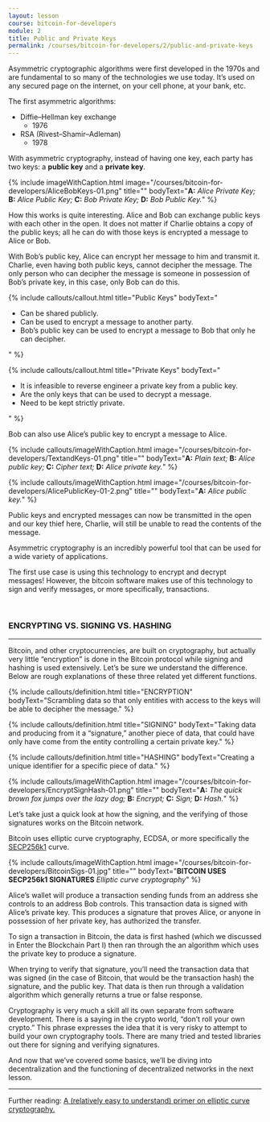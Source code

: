 ```yaml
---
layout: lesson
course: bitcoin-for-developers
module: 2
title: Public and Private Keys
permalink: /courses/bitcoin-for-developers/2/public-and-private-keys
---
```


<span>
<span class="openingParagraph">Asymmetric cryptographic algorithms were first developed in the 1970s and are fundamental to so many of the technologies we use today. It’s used on any secured page on the internet, on your cell phone, at your bank, etc.</span>

The first asymmetric algorithms:
<br>
<ul>
 	<li>Diffie–Hellman key exchange
<ul>
 	<li>1976</li>
</ul>
</li>
 	<li>RSA (Rivest–Shamir–Adleman)
<ul>
 	<li>1978</li>
</ul>
</li>
</ul>
With asymmetric cryptography, instead of having one key, each party has two keys: a <strong>public key</strong> and a <strong>private key</strong>.

{% include imageWithCaption.html
	image="/courses/bitcoin-for-developers/AliceBobKeys-01.png"
	title=""
	bodyText="<b>A:</b> <i>Alice Private Key;</i> <b>B:</b> <i>Alice Public Key;</i> <b>C:</b> <i>Bob Private Key;</i> <b>D:</b> <i>Bob Public Key.</i>"
%}


How this works is quite interesting. Alice and Bob can exchange public keys with each other in the open. It does not matter if Charlie obtains a copy of the public keys; all he can do with those keys is encrypted a message to Alice or Bob.

With Bob’s public key, Alice can encrypt her message to him and transmit it. Charlie, even having both public keys, cannot decipher the message. The only person who can decipher the message is someone in possession of Bob’s private key, in this case, only Bob can do this.

{% include callouts/callout.html
	title="Public Keys"
	bodyText="<ul><li>Can be shared publicly.</li><li>Can be used to encrypt a message to another party.</li><li>Bob’s public key can be used to encrypt a message to Bob that only he can decipher.</li></ul>"
%}
<br>

{% include callouts/callout.html
	title="Private Keys"
	bodyText="<ul>
		<li>It is infeasible to reverse engineer a private key from a public key.</li>
		<li>Are the only keys that can be used to decrypt a message.</li>
		<li>Need to be kept strictly private.</li>
	</ul>"
%}

Bob can also use Alice’s public key to encrypt a message to Alice.


{% include callouts/imageWithCaption.html
	image="/courses/bitcoin-for-developers/TextandKeys-01.png"
	title=""
	bodyText="<b>A:</b> <i>Plain text;</i> <b>B:</b> <i>Alice public key;</i> <b>C:</b> <i>Cipher text;</i> <b>D:</b> <i>Alice private key.</i>"
%}

{% include callouts/imageWithCaption.html
	image="/courses/bitcoin-for-developers/AlicePublicKey-01-2.png"
	title=""
	bodyText="<b>A:</b> <i>Alice public key.</i>"
%}

Public keys and encrypted messages can now be transmitted in the open and our key thief here, Charlie, will still be unable to read the contents of the message.

Asymmetric cryptography is an incredibly powerful tool that can be used for a wide variety of applications.

The first use case is using this technology to encrypt and decrypt messages! However, the bitcoin software makes use of this technology to sign and verify messages, or more specifically, transactions.

&nbsp;
<h3>ENCRYPTING VS. SIGNING VS. HASHING</h3>

<hr />

Bitcoin, and other cryptocurrencies, are built on cryptography, but actually very little “encryption” is done in the Bitcoin protocol while signing and hashing is used extensively. Let’s be sure we understand the difference. Below are rough explanations of these three related yet different functions.

{% include callouts/definition.html
	title="ENCRYPTION"
	bodyText="Scrambling data so that only entities with access to the keys will be able to decipher the message."
%}

{% include callouts/definition.html
	title="SIGNING"
	bodyText="Taking data and producing from it a “signature,” another piece of data, that could have only have come from the entity controlling a certain private key."
%}

{% include callouts/definition.html
	title="HASHING"
	bodyText="Creating a unique identifier for a specific piece of data."
%}


{% include callouts/imageWithCaption.html
	image="/courses/bitcoin-for-developers/EncryptSignHash-01.png"
	title=""
	bodyText="<b>A:</b> <i>The quick brown fox jumps over the lazy dog;</i> <b>B:</b> <i>Encrypt;</i> <b>C:</b> <i>Sign;</i> <b>D:</b> <i>Hash.</i>"
%}

Let’s take just a quick look at how the signing, and the verifying of those signatures works on the Bitcoin network.

Bitcoin uses elliptic curve cryptography, ECDSA, or more specifically the <a href="https://en.bitcoin.it/wiki/Secp256k1" target="_blank" rel="noopener noreferrer">SECP256k1</a> curve.


{% include callouts/imageWithCaption.html
	image="/courses/bitcoin-for-developers/BitcoinSigs-01.jpg"
	title=""
	bodyText="<b>BITCOIN USES SECP256k1 SIGNATURES</b> <i>Elliptic curve cryptography</i>"
%}

Alice’s wallet will produce a transaction sending funds from an address she controls to an address Bob controls. This transaction data is signed with Alice’s private key. This produces a signature that proves Alice, or anyone in possession of her private key, has authorized the transfer.

To sign a transaction in Bitcoin, the data is first hashed (which we discussed in Enter the Blockchain Part I) then ran through the an algorithm which uses the private key to produce a signature.

When trying to verify that signature, you’ll need the transaction data that was signed (in the case of Bitcoin, that would be the transaction hash) the signature, and the public key. That data is then run through a validation algorithm which generally returns a true or false response.

Cryptography is very much a skill all its own separate from software development. There is a saying in the crypto world, “don’t roll your own crypto.” This phrase expresses the idea that it is very risky to attempt to build your own cryptography tools. There are many tried and tested libraries out there for signing and verifying signatures.

And now that we’ve covered some basics, we’ll be diving into decentralization and the functioning of decentralized networks in the next lesson.

<hr />

Further reading: <a href="https://arstechnica.com/information-technology/2013/10/a-relatively-easy-to-understand-primer-on-elliptic-curve-cryptography/">A (relatively easy to understand) primer on elliptic curve cryptography.</a>
